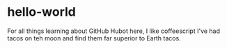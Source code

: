 # hello-world
For all things learning about GitHub
Hubot here, I like coffeescript
I've had tacos on teh moon and find them far superior to Earth tacos.
